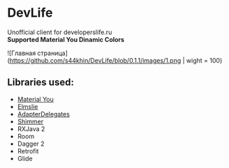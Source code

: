 # DevLife
Unofficial client for developerslife.ru  
**Supported Material You Dinamic Colors**

![Главная страница](https://github.com/s44khin/DevLife/blob/0.1.1/images/1.png | wight = 100)

## Libraries used:
- [Material You](https://m3.material.io/)
- [Elmslie](https://github.com/vivid-money/elmslie)
- [AdapterDelegates](https://github.com/sockeqwe/AdapterDelegates)
- [Shimmer](https://github.com/facebook/shimmer-android)
- RXJava 2
- Room
- Dagger 2
- Retrofit
- Glide